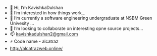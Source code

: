 - 👋 Hi, I’m KavishkaDulshan
- 👀 I’m interested in how things work...
- 🌱 I’m currently a software engineering undergraduate at NSBM Green Univesity ...
- 💞️ I’m looking to collaborate on interesting opne source projects...
- 📫 kavishkadulshan2@gmail.com
- ⚡ Code name - alcatraz
- http://alcatrazweb.online/

<!---
KavishkaDulshan/KavishkaDulshan is a ✨ special ✨ repository because its `README.md` (this file) appears on your GitHub profile.
You can click the Preview link to take a look at your changes.
--->
